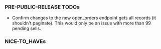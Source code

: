 ### PRE-PUBLIC-RELEASE TODOs
* Confirm changes to the new open_orders endpoint gets all records (it shouldn't
paginate). This would only be an issue with more than 99 pending sells.
### NICE-TO_HAVEs
